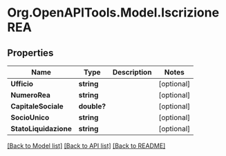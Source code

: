 # Org.OpenAPITools.Model.IscrizioneREA

## Properties

Name | Type | Description | Notes
------------ | ------------- | ------------- | -------------
**Ufficio** | **string** |  | [optional] 
**NumeroRea** | **string** |  | [optional] 
**CapitaleSociale** | **double?** |  | [optional] 
**SocioUnico** | **string** |  | [optional] 
**StatoLiquidazione** | **string** |  | [optional] 

[[Back to Model list]](../README.md#documentation-for-models) [[Back to API list]](../README.md#documentation-for-api-endpoints) [[Back to README]](../README.md)

